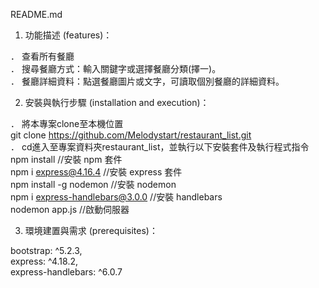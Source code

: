 README.md

1. 功能描述 (features)：   

． 查看所有餐廳   
． 搜尋餐廳方式：輸入關鍵字或選擇餐廳分類(擇一)。   
． 餐廳詳細資料：點選餐廳圖片或文字，可讀取個別餐廳的詳細資料。   

2. 安裝與執行步驟 (installation and execution)：   

． 將本專案clone至本機位置   
git clone https://github.com/Melodystart/restaurant_list.git   
． cd進入至專案資料夾restaurant_list，並執行以下安裝套件及執行程式指令   
npm install //安裝 npm 套件   
npm i express@4.16.4 //安裝 express 套件   
npm install -g nodemon //安裝 nodemon   
npm i express-handlebars@3.0.0 //安裝 handlebars   
nodemon app.js //啟動伺服器   

3. 環境建置與需求 (prerequisites)：   

bootstrap: ^5.2.3,   
express: ^4.18.2,   
express-handlebars: ^6.0.7   
